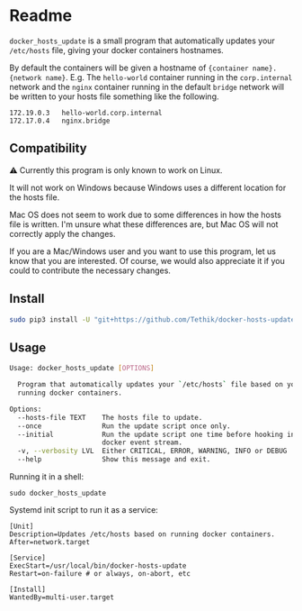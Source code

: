 # Readme

`docker_hosts_update` is a small program that automatically updates your `/etc/hosts` file,
giving your docker containers hostnames.

By default the containers will be given a hostname of `{container name}.{network name}`.
E.g. The `hello-world` container running in the `corp.internal` network and the `nginx` container
running in the default `bridge` network will be written to your hosts file something like the following. 
```
172.19.0.3   hello-world.corp.internal
172.17.0.4   nginx.bridge
```

## Compatibility
⚠️ Currently this program is only known to work on Linux. 

It will not work on Windows because Windows uses a different location for the hosts file.

Mac OS does not seem to work due to some differences in how the hosts file is written. I'm unsure what these differences are,
but Mac OS will not correctly apply the changes.

If you are a Mac/Windows user and you want to use this program, let us know that you are interested.
Of course, we would also appreciate it if you could to contribute the necessary changes.


## Install
```bash
sudo pip3 install -U "git+https://github.com/Tethik/docker-hosts-update#egg=docker-hosts-update"
```


## Usage
```bash
Usage: docker_hosts_update [OPTIONS]

  Program that automatically updates your `/etc/hosts` file based on your
  running docker containers.

Options:
  --hosts-file TEXT    The hosts file to update.
  --once               Run the update script once only.
  --initial            Run the update script one time before hooking into the
                       docker event stream.
  -v, --verbosity LVL  Either CRITICAL, ERROR, WARNING, INFO or DEBUG
  --help               Show this message and exit.
```

Running it in a shell:
```
sudo docker_hosts_update
```

Systemd init script to run it as a service:
```
[Unit]
Description=Updates /etc/hosts based on running docker containers.
After=network.target

[Service]
ExecStart=/usr/local/bin/docker-hosts-update
Restart=on-failure # or always, on-abort, etc

[Install]
WantedBy=multi-user.target
```


